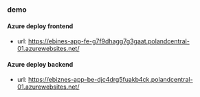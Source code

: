 ### demo 

#### Azure deploy frontend
- url: https://ebines-app-fe-g7f9dhagg7g3gaat.polandcentral-01.azurewebsites.net/

#### Azure deploy backend
- url: https://ebiznes-app-be-djc4drg5fuakb4ck.polandcentral-01.azurewebsites.net/